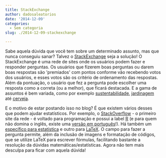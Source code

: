```yaml
---
title: StackExchange
author: dadosaleatorios
date: '2014-12-09'
categories:
  - Sem categoria
slug: ./2014-12-09-stackexchange

---
```


Sabe aquela dúvida que você tem sobre um determinado assunto, mas que nunca conseguiu sanar? Talvez o [StackExchange](http://stackexchange.com/) seja a solução! O StackExchange é uma rede de sites onde os usuários podem fazer e responder perguntas. Os usuários que fizerem boas perguntas ou darem boas respostas são 'premiados' com pontos conforme vão recebendo votos dos usuários, e esses votos são os critério de ordenamento das respostas. Além da pontuação, o usuário que fez a pergunta pode escolher uma resposta como a correta (ou a melhor), que ficará destacada. E a gama de assuntos é bem variada, como por exemplo [sustentabilidade](http://sustainability.stackexchange.com/), [jardinagem](http://gardening.stackexchange.com/) até [cerveja](http://beer.stackexchange.com/).

E o motivo de estar postando isso no blog? É que existem vários desses que podem ajudar estatísticos. Por exemplo, o [StackOverflow](http://stackoverflow.com/) - o primeiro site da rede - é voltado para programação e possui a label [R](http://stackoverflow.com/questions/tagged/r) (e para quem não domina o inglês, existe uma [versão em português](http://pt.stackoverflow.com/)!). Há também um [específico para estatística](http://stats.stackexchange.com/) e outro para [LaTeX](http://tex.stackexchange.com/). O campo para fazer a pergunta permite, além da inclusão de imagens e formatação de códigos, que se utilize LaTeX para escrever fórmulas, facilitando bastante a resolução da dúvidas matemáticas/estatísticas. Agora não tem mais desculpa para ficar com aquela dúvida!
